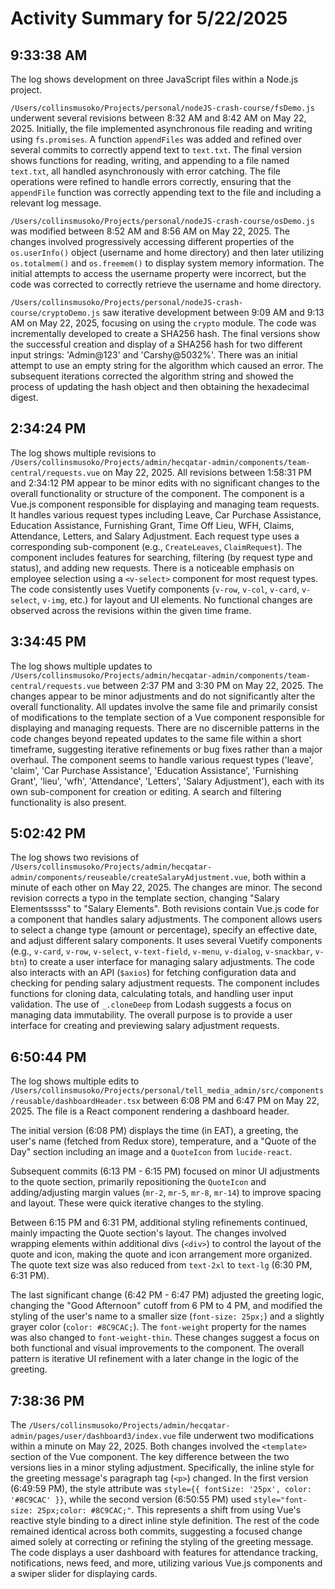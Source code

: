 # Activity Summary for 5/22/2025

## 9:33:38 AM
The log shows development on three JavaScript files within a Node.js project.

`/Users/collinsmusoko/Projects/personal/nodeJS-crash-course/fsDemo.js` underwent several revisions between 8:32 AM and 8:42 AM on May 22, 2025.  Initially, the file implemented asynchronous file reading and writing using `fs.promises`.  A function `appendFiles` was added and refined over several commits to correctly append text to `text.txt`. The final version shows functions for reading, writing, and appending to a file named `text.txt`, all handled asynchronously with error catching.  The file operations were refined to handle errors correctly, ensuring that the `appendFile` function was correctly appending text to the file and including a relevant log message.

`/Users/collinsmusoko/Projects/personal/nodeJS-crash-course/osDemo.js` was modified between 8:52 AM and 8:56 AM on May 22, 2025.  The changes involved progressively accessing different properties of the `os.userInfo()` object (username and home directory) and then later utilizing `os.totalmem()` and `os.freemem()` to display system memory information.  The initial attempts to access the username property were incorrect, but the code was corrected to correctly retrieve the username and home directory.

`/Users/collinsmusoko/Projects/personal/nodeJS-crash-course/cryptoDemo.js` saw iterative development between 9:09 AM and 9:13 AM on May 22, 2025, focusing on using the `crypto` module. The code was incrementally developed to create a SHA256 hash.  The final versions show the successful creation and display of a SHA256 hash for two different input strings: 'Admin@123' and 'Carshy@5032%'.  There was an initial attempt to use an empty string for the algorithm which caused an error.  The subsequent iterations corrected the algorithm string and showed the process of updating the hash object and then obtaining the hexadecimal digest.


## 2:34:24 PM
The log shows multiple revisions to `/Users/collinsmusoko/Projects/admin/hecqatar-admin/components/team-central/requests.vue` on May 22, 2025.  All revisions between 1:58:31 PM and 2:34:12 PM appear to be minor edits with no significant changes to the overall functionality or structure of the component.  The component is a Vue.js component responsible for displaying and managing team requests.  It handles various request types including Leave, Car Purchase Assistance, Education Assistance, Furnishing Grant, Time Off Lieu, WFH, Claims, Attendance, Letters, and Salary Adjustment. Each request type uses a corresponding sub-component (e.g., `CreateLeaves`, `ClaimRequest`).  The component includes features for searching, filtering (by request type and status), and adding new requests.  There is a noticeable emphasis on employee selection using a `<v-select>` component for most request types.  The code consistently uses Vuetify components (`v-row`, `v-col`, `v-card`, `v-select`, `v-img`, etc.) for layout and UI elements.  No functional changes are observed across the revisions within the given time frame.


## 3:34:45 PM
The log shows multiple updates to `/Users/collinsmusoko/Projects/admin/hecqatar-admin/components/team-central/requests.vue`  between 2:37 PM and 3:30 PM on May 22, 2025.  The changes appear to be minor adjustments and do not significantly alter the overall functionality.  All updates involve the same file and primarily consist of modifications to the template section of a Vue component responsible for displaying and managing requests.  There are no discernible patterns in the code changes beyond repeated updates to the same file within a short timeframe, suggesting iterative refinements or bug fixes rather than a major overhaul.  The component seems to handle various request types ('leave', 'claim', 'Car Purchase Assistance', 'Education Assistance', 'Furnishing Grant', 'lieu', 'wfh', 'Attendance', 'Letters', 'Salary Adjustment'), each with its own sub-component for creation or editing.  A search and filtering functionality is also present.


## 5:02:42 PM
The log shows two revisions of `/Users/collinsmusoko/Projects/admin/hecqatar-admin/components/reuseable/createSalaryAdjustment.vue`,  both within a minute of each other on May 22, 2025.  The changes are minor. The second revision corrects a typo in the template section, changing "Salary Elementsssss" to "Salary Elements".  Both revisions contain Vue.js code for a component that handles salary adjustments. The component allows users to select a change type (amount or percentage), specify an effective date, and adjust different salary components.  It uses several Vuetify components (e.g., `v-card`, `v-row`, `v-select`, `v-text-field`, `v-menu`, `v-dialog`, `v-snackbar`, `v-btn`) to create a user interface for managing salary adjustments.  The code also interacts with an API (`$axios`) for fetching configuration data and checking for pending salary adjustment requests. The component includes functions for cloning data, calculating totals, and handling user input validation.  The use of `_.cloneDeep` from Lodash suggests a focus on managing data immutability. The overall purpose is to provide a user interface for creating and previewing salary adjustment requests.


## 6:50:44 PM
The log shows multiple edits to `/Users/collinsmusoko/Projects/personal/tell_media_admin/src/components/reusable/dashboardHeader.tsx`  between 6:08 PM and 6:47 PM on May 22, 2025.  The file is a React component rendering a dashboard header.

The initial version (6:08 PM) displays the time (in EAT), a greeting, the user's name (fetched from Redux store), temperature, and a "Quote of the Day" section including an image and a `QuoteIcon` from `lucide-react`.

Subsequent commits (6:13 PM - 6:15 PM) focused on minor UI adjustments to the quote section, primarily repositioning the `QuoteIcon` and adding/adjusting margin values (`mr-2`, `mr-5`, `mr-8`, `mr-14`) to improve spacing and layout.  These were quick iterative changes to the styling.

Between 6:15 PM and 6:31 PM, additional styling refinements continued, mainly impacting the Quote section's layout.  The changes involved wrapping elements within additional divs (`<div>`) to control the layout of the quote and icon, making the quote and icon arrangement more organized. The quote text size was also reduced from `text-2xl` to `text-lg` (6:30 PM, 6:31 PM).

The last significant change (6:42 PM - 6:47 PM) adjusted the greeting logic, changing the "Good Afternoon" cutoff from 6 PM to 4 PM, and modified the styling of the user's name to a smaller size (`font-size: 25px;`) and a slightly grayer color (`color: #8C9CAC;`).  The `font-weight` property for the names was also changed to `font-weight-thin`.  These changes suggest a focus on both functional and visual improvements to the component.  The overall pattern is iterative UI refinement with a later change in the logic of the greeting.


## 7:38:36 PM
The `/Users/collinsmusoko/Projects/admin/hecqatar-admin/pages/user/dashboard3/index.vue` file underwent two modifications within a minute on May 22, 2025.  Both changes involved the `<template>` section of the Vue component.  The key difference between the two versions lies in a minor styling adjustment.  Specifically, the inline style for the greeting message's paragraph tag (`<p>`) changed. In the first version (6:49:59 PM), the style attribute was `style={{ fontSize: '25px', color: '#8C9CAC' }}`, while the second version (6:50:55 PM) used `style="font-size: 25px;color: #8C9CAC;"`. This represents a shift from using Vue's reactive style binding to a direct inline style definition.  The rest of the code remained identical across both commits, suggesting a focused change aimed solely at correcting or refining the styling of the greeting message.  The code displays a user dashboard with features for attendance tracking, notifications, news feed, and more, utilizing various Vue.js components and a swiper slider for displaying cards.
